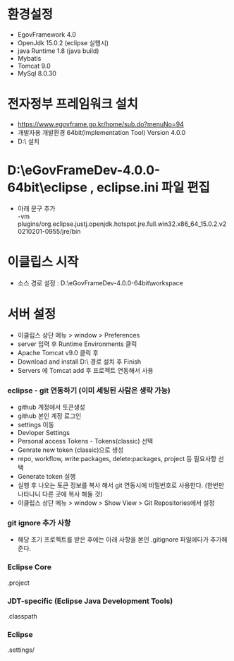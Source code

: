 # 환경설정
 - EgovFramework 4.0  
 - OpenJdk 15.0.2 (eclipse 실행시)
 - java Runtime 1.8 (java build)
 - Mybatis  
 - Tomcat 9.0  
 - MySql 8.0.30  

# 전자정부 프레임워크 설치
 - https://www.egovframe.go.kr/home/sub.do?menuNo=94  
 - 개발자용 개발환경 64bit(Implementation Tool) Version 4.0.0  
 - D:\ 설치  

# D:\eGovFrameDev-4.0.0-64bit\eclipse  , eclipse.ini 파일 편집
 - 아래 문구 추가  
-vm  
plugins/org.eclipse.justj.openjdk.hotspot.jre.full.win32.x86_64_15.0.2.v20210201-0955/jre/bin

# 이클립스 시작
 - 소스 경로  설정 : D:\eGovFrameDev-4.0.0-64bit\workspace

# 서버 설정
 - 이클립스 상단 메뉴 > window > Preferences  
 - server 입력 후 Runtime Environments 클릭  
 - Apache Tomcat v9.0 클릭 후  
 - Download and install D:\ 경로 설치 후 Finish  
 - Servers 에 Tomcat add 후 프로젝트 연동해서 사용  




### eclipse - git 연동하기 (이미 세팅된 사람은 생략 가능)

 - github 계정에서 토큰생성  
 - github 본인 계정 로그인  
 - settings 이동  
 - Devloper Settings  
 - Personal access Tokens - Tokens(classic) 선택  
 - Genrate new token (classic)으로 생성  
 - repo, workflow, write:packages, delete:packages, project 등 필요사항 선택  
 - Generate token 실행  
 - 실행 후 나오는 토큰 정보를 복사 해서 git 연동시에 비밀번호로 사용한다. (한번만 나타나니 다른 곳에 복사 해둘 것)
 - 이클립스 상단 메뉴 > window > Show View > Git Repositories에서 설정
 
 
### git ignore 추가 사항
 - 해당 초기 프로젝트를 받은 후에는 아래 사항을 본인 .gitignore 파일에다가 추가해준다.  
### Eclipse Core  
.project  
### JDT-specific (Eclipse Java Development Tools)  
.classpath  
### Eclipse  
.settings/  

